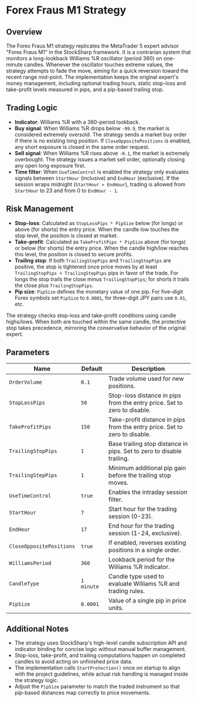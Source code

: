 # Forex Fraus M1 Strategy

## Overview
The Forex Fraus M1 strategy replicates the MetaTrader 5 expert advisor "Forex Fraus M1" in the StockSharp framework. It is a contrarian system that monitors a long-lookback Williams %R oscillator (period 360) on one-minute candles. Whenever the oscillator touches extreme values, the strategy attempts to fade the move, aiming for a quick reversion toward the recent range mid-point. The implementation keeps the original expert's money management, including optional trading hours, static stop-loss and take-profit levels measured in pips, and a pip-based trailing stop.

## Trading Logic
- **Indicator**: Williams %R with a 360-period lookback.
- **Buy signal**: When Williams %R drops below `-99.9`, the market is considered extremely oversold. The strategy sends a market buy order if there is no existing long position. If `CloseOppositePositions` is enabled, any short exposure is closed in the same order request.
- **Sell signal**: When Williams %R rises above `-0.1`, the market is extremely overbought. The strategy issues a market sell order, optionally closing any open long exposure first.
- **Time filter**: When `UseTimeControl` is enabled the strategy only evaluates signals between `StartHour` (inclusive) and `EndHour` (exclusive). If the session wraps midnight (`StartHour > EndHour`), trading is allowed from `StartHour` to 23 and from 0 to `EndHour - 1`.

## Risk Management
- **Stop-loss**: Calculated as `StopLossPips * PipSize` below (for longs) or above (for shorts) the entry price. When the candle low touches the stop level, the position is closed at market.
- **Take-profit**: Calculated as `TakeProfitPips * PipSize` above (for longs) or below (for shorts) the entry price. When the candle high/low reaches this level, the position is closed to secure profits.
- **Trailing stop**: If both `TrailingStopPips` and `TrailingStepPips` are positive, the stop is tightened once price moves by at least `TrailingStopPips + TrailingStepPips` pips in favor of the trade. For longs the stop trails the close minus `TrailingStopPips`; for shorts it trails the close plus `TrailingStopPips`.
- **Pip size**: `PipSize` defines the monetary value of one pip. For five-digit Forex symbols set `PipSize` to `0.0001`, for three-digit JPY pairs use `0.01`, etc.

The strategy checks stop-loss and take-profit conditions using candle highs/lows. When both are touched within the same candle, the protective stop takes precedence, mirroring the conservative behavior of the original expert.

## Parameters
| Name | Default | Description |
| --- | --- | --- |
| `OrderVolume` | `0.1` | Trade volume used for new positions. |
| `StopLossPips` | `50` | Stop-loss distance in pips from the entry price. Set to zero to disable. |
| `TakeProfitPips` | `150` | Take-profit distance in pips from the entry price. Set to zero to disable. |
| `TrailingStopPips` | `1` | Base trailing stop distance in pips. Set to zero to disable trailing. |
| `TrailingStepPips` | `1` | Minimum additional pip gain before the trailing stop moves. |
| `UseTimeControl` | `true` | Enables the intraday session filter. |
| `StartHour` | `7` | Start hour for the trading session (0-23). |
| `EndHour` | `17` | End hour for the trading session (1-24, exclusive). |
| `CloseOppositePositions` | `true` | If enabled, reverses existing positions in a single order. |
| `WilliamsPeriod` | `360` | Lookback period for the Williams %R indicator. |
| `CandleType` | `1 minute` | Candle type used to evaluate Williams %R and trading rules. |
| `PipSize` | `0.0001` | Value of a single pip in price units. |

## Additional Notes
- The strategy uses StockSharp's high-level candle subscription API and indicator binding for concise logic without manual buffer management.
- Stop-loss, take-profit, and trailing computations happen on completed candles to avoid acting on unfinished price data.
- The implementation calls `StartProtection()` once on startup to align with the project guidelines, while actual risk handling is managed inside the strategy logic.
- Adjust the `PipSize` parameter to match the traded instrument so that pip-based distances map correctly to price movements.
